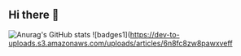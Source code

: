 ## Hi there 👋
![Anurag's GitHub stats](https://github-readme-stats.vercel.app/api?username=Victhors&show_icons=true&bg_color=00000000)
![badges1](https://dev-to-uploads.s3.amazonaws.com/uploads/articles/6n8fc8zw8pawxveff
<!--
**Victhors/Victhors** is a ✨ _special_ ✨ repository because its `README.md` (this file) appears on your GitHub profile.

Here are some ideas to get you started:

- 🔭 I’m currently working on ...
- 🌱 I’m currently learning ...
- 👯 I’m looking to collaborate on ...
- 🤔 I’m looking for help with ...
- 💬 Ask me about ...
- 📫 How to reach me: ...
- 😄 Pronouns: ...
- ⚡ Fun fact: ...
-->

